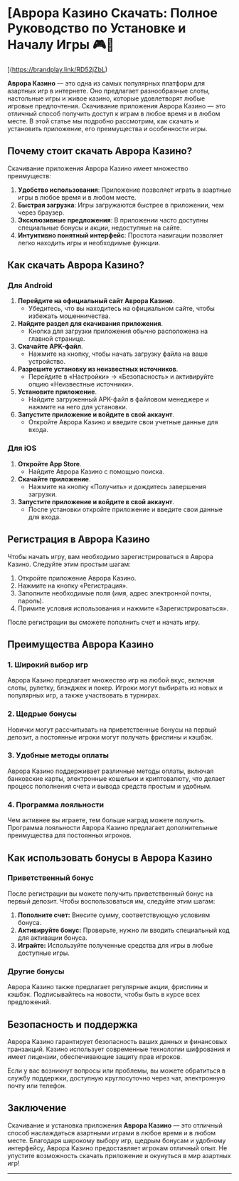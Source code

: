 # [Аврора Казино Скачать: Полное Руководство по Установке и Началу Игры 🎮🌟
](https://brandplay.link/RD52jZbL)

**Аврора Казино** — это одна из самых популярных платформ для азартных игр в интернете. Оно предлагает разнообразные слоты, настольные игры и живое казино, которые удовлетворят любые игровые предпочтения. Скачивание приложения Аврора Казино — это отличный способ получить доступ к играм в любое время и в любом месте. В этой статье мы подробно рассмотрим, как скачать и установить приложение, его преимущества и особенности игры.

## Почему стоит скачать Аврора Казино?

Скачивание приложения Аврора Казино имеет множество преимуществ:

1. **Удобство использования**: Приложение позволяет играть в азартные игры в любое время и в любом месте.
2. **Быстрая загрузка**: Игры загружаются быстрее в приложении, чем через браузер.
3. **Эксклюзивные предложения**: В приложении часто доступны специальные бонусы и акции, недоступные на сайте.
4. **Интуитивно понятный интерфейс**: Простота навигации позволяет легко находить игры и необходимые функции.

## Как скачать Аврора Казино?

### Для Android

1. **Перейдите на официальный сайт Аврора Казино**.
   * Убедитесь, что вы находитесь на официальном сайте, чтобы избежать мошенничества.
2. **Найдите раздел для скачивания приложения**.
   * Кнопка для загрузки приложения обычно расположена на главной странице.
3. **Скачайте APK-файл**.
   * Нажмите на кнопку, чтобы начать загрузку файла на ваше устройство.
4. **Разрешите установку из неизвестных источников**.
   * Перейдите в «Настройки» → «Безопасность» и активируйте опцию «Неизвестные источники».
5. **Установите приложение**.
   * Найдите загруженный APK-файл в файловом менеджере и нажмите на него для установки.
6. **Запустите приложение и войдите в свой аккаунт**.
   * Откройте Аврора Казино и введите свои учетные данные для входа.

### Для iOS

1. **Откройте App Store**.
   * Найдите Аврора Казино с помощью поиска.
2. **Скачайте приложение**.
   * Нажмите на кнопку «Получить» и дождитесь завершения загрузки.
3. **Запустите приложение и войдите в свой аккаунт**.
   * После установки откройте приложение и введите свои данные для входа.

## Регистрация в Аврора Казино

Чтобы начать игру, вам необходимо зарегистрироваться в Аврора Казино. Следуйте этим простым шагам:

1. Откройте приложение Аврора Казино.
2. Нажмите на кнопку «Регистрация».
3. Заполните необходимые поля (имя, адрес электронной почты, пароль).
4. Примите условия использования и нажмите «Зарегистрироваться».

После регистрации вы сможете пополнить счет и начать игру.

## Преимущества Аврора Казино

### 1. Широкий выбор игр

Аврора Казино предлагает множество игр на любой вкус, включая слоты, рулетку, блэкджек и покер. Игроки могут выбирать из новых и популярных игр, а также участвовать в турнирах.

### 2. Щедрые бонусы

Новички могут рассчитывать на приветственные бонусы на первый депозит, а постоянные игроки могут получать фриспины и кэшбэк.

### 3. Удобные методы оплаты

Аврора Казино поддерживает различные методы оплаты, включая банковские карты, электронные кошельки и криптовалюту, что делает процесс пополнения счета и вывода средств простым и удобным.

### 4. Программа лояльности

Чем активнее вы играете, тем больше наград можете получить. Программа лояльности Аврора Казино предлагает дополнительные преимущества для постоянных игроков.

## Как использовать бонусы в Аврора Казино

### Приветственный бонус

После регистрации вы можете получить приветственный бонус на первый депозит. Чтобы воспользоваться им, следуйте этим шагам:

1. **Пополните счет:** Внесите сумму, соответствующую условиям бонуса.
2. **Активируйте бонус:** Проверьте, нужно ли вводить специальный код для активации бонуса.
3. **Играйте:** Используйте полученные средства для игры в любые доступные игры.

### Другие бонусы

Аврора Казино также предлагает регулярные акции, фриспины и кэшбэк. Подписывайтесь на новости, чтобы быть в курсе всех предложений.

## Безопасность и поддержка

Аврора Казино гарантирует безопасность ваших данных и финансовых транзакций. Казино использует современные технологии шифрования и имеет лицензии, обеспечивающие защиту прав игроков.

Если у вас возникнут вопросы или проблемы, вы можете обратиться в службу поддержки, доступную круглосуточно через чат, электронную почту или телефон.

## Заключение

Скачивание и установка приложения **Аврора Казино** — это отличный способ наслаждаться азартными играми в любое время и в любом месте. Благодаря широкому выбору игр, щедрым бонусам и удобному интерфейсу, Аврора Казино предоставляет игрокам отличный опыт. Не упустите возможность скачать приложение и окунуться в мир азартных игр!

***

###
